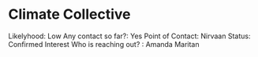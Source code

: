 # Climate Collective

Likelyhood: Low
Any contact so far?: Yes
Point of Contact: Nirvaan 
Status: Confirmed Interest
Who is reaching out? : Amanda Maritan
